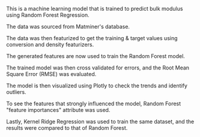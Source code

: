 This is a machine learning model that is trained to predict bulk modulus using Random Forest Regression.

The data was sourced from Matminer's database.

The data was then featurized to get the training & target values using conversion and density featurizers. 

The generated features are now used to train the Random Forest model.

The trained model was then cross validated for errors, and the Root Mean Square Error (RMSE) was evaluated.

The model is then visualized using Plotly to check the trends and identify outliers.

To see the features that strongly influenced the model, Random Forest "feature importances" attribute was used.

Lastly, Kernel Ridge Regression was used to train the same dataset, and the results were compared to that of Random Forest.
